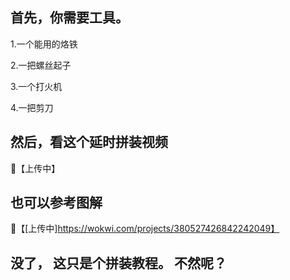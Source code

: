 ## 首先，你需要工具。

 1.一个能用的烙铁
 
 2.一把螺丝起子

 3.一个打火机

 4.一把剪刀


 ## 然后，看这个延时拼装视频
 
 🔗【上传中】
 
 ## 也可以参考图解
 
 🔗【[上传中]https://wokwi.com/projects/380527426842242049】

## 没了， 这只是个拼装教程。 不然呢？
